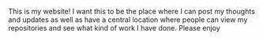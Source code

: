 This is my website! I want this to be the place where I can post my thoughts and updates as well as have a central location where people can view my repositories and see what kind of work I have done. Please enjoy

